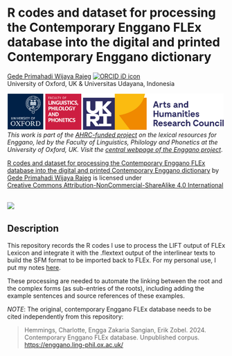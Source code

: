 R codes and dataset for processing the Contemporary Enggano FLEx
database into the digital and printed Contemporary Enggano dictionary
================
[Gede Primahadi Wijaya
Rajeg](https://www.ling-phil.ox.ac.uk/people/gede-rajeg)
<a itemprop="sameAs" content="https://orcid.org/0000-0002-2047-8621" href="https://orcid.org/0000-0002-2047-8621" target="orcid.widget" rel="noopener noreferrer" style="vertical-align:top;"><img src="https://orcid.org/sites/default/files/images/orcid_16x16.png" style="width:1em;margin-right:.5em;" alt="ORCID iD icon"></a><br>University
of Oxford, UK & Universitas Udayana, Indonesia

<!-- README.md is generated from README.Rmd. Please edit that file -->
<!-- badges: start -->
[<img src="file-oxweb-logo.gif" width="84"
alt="The University of Oxford" />](https://www.ox.ac.uk/)
[<img src="file-lingphil.png" width="83"
alt="Faculty of Linguistics, Philology and Phonetics, the University of Oxford" />](https://www.ling-phil.ox.ac.uk/)
[<img src="file-ahrc.png" width="325"
alt="Arts and Humanities Research Council (AHRC)" />](https://www.ukri.org/councils/ahrc/)
</br>*This work is part of the [AHRC-funded
project](https://app.dimensions.ai/details/grant/grant.12915105) on the
lexical resources for Enggano, led by the Faculty of Linguistics,
Philology and Phonetics at the University of Oxford, UK. Visit the
[central webpage of the Enggano
project](https://enggano.ling-phil.ox.ac.uk/)*.
<p xmlns:cc="http://creativecommons.org/ns#" xmlns:dct="http://purl.org/dc/terms/">
<a property="dct:title" rel="cc:attributionURL" href="https://github.com/engganolang/eno-flex">R
codes and dataset for processing the Contemporary Enggano FLEx database
into the digital and printed Contemporary Enggano dictionary</a> by
<a rel="cc:attributionURL dct:creator" property="cc:attributionName" href="https://orcid.org/0000-0002-2047-8621">Gede
Primahadi Wijaya Rajeg</a> is licensed under
<a href="https://creativecommons.org/licenses/by-nc-sa/4.0/?ref=chooser-v1" target="_blank" rel="license noopener noreferrer" style="display:inline-block;">Creative
Commons Attribution-NonCommercial-ShareAlike 4.0
International<img style="height:22px!important;margin-left:3px;vertical-align:text-bottom;" src="https://mirrors.creativecommons.org/presskit/icons/cc.svg?ref=chooser-v1" alt=""><img style="height:22px!important;margin-left:3px;vertical-align:text-bottom;" src="https://mirrors.creativecommons.org/presskit/icons/by.svg?ref=chooser-v1" alt=""><img style="height:22px!important;margin-left:3px;vertical-align:text-bottom;" src="https://mirrors.creativecommons.org/presskit/icons/nc.svg?ref=chooser-v1" alt=""><img style="height:22px!important;margin-left:3px;vertical-align:text-bottom;" src="https://mirrors.creativecommons.org/presskit/icons/sa.svg?ref=chooser-v1" alt=""></a>
</p>

[![](https://img.shields.io/badge/doi-10.17605/OSF.IO/4BHMU-lightblue.svg)](https://doi.org/10.17605/OSF.IO/4BHMU)
<!-- badges: end -->

## Description

This repository records the R codes I use to process the LIFT output of
FLEx Lexicon and integrate it with the .flextext output of the
interlinear texts to build the SFM format to be imported back to FLEx.
For my personal use, I put my notes
[here](https://github.com/engganolang/eno-flex/blob/main/contemporary-enggano-interlinear-text/README.md).

These processing are needed to automate the linking between the root and
the complex forms (as sub-entries of the roots), including adding the
example sentences and source references of these examples.

*NOTE*: The original, contemporary Enggano FLEx database needs to be
cited independently from this repository:

> Hemmings, Charlotte, Engga Zakaria Sangian, Erik Zobel. 2024.
> Contemporary Enggano FLEx database. Unpublished corpus.
> <https://enggano.ling-phil.ox.ac.uk/>
